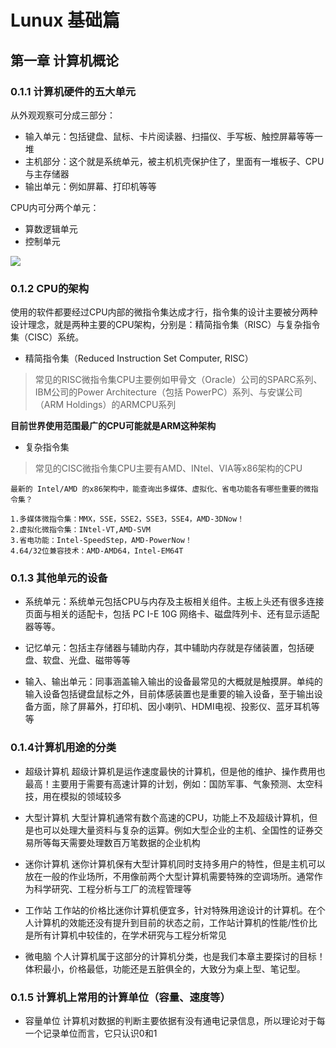 # Lunux 基础篇



## 第一章 计算机概论


### 0.1.1 计算机硬件的五大单元
从外观观察可分成三部分：
* 输入单元：包括键盘、鼠标、卡片阅读器、扫描仪、手写板、触控屏幕等等一堆
* 主机部分：这个就是系统单元，被主机机壳保护住了，里面有一堆板子、CPU与主存储器
* 输出单元：例如屏幕、打印机等等

CPU内可分两个单元：
* 算数逻辑单元
* 控制单元

![](/home/tt/文档/img/1.jpg)

### 0.1.2 CPU的架构
使用的软件都要经过CPU内部的微指令集达成才行，指令集的设计主要被分两种设计理念，就是两种主要的CPU架构，分别是：精简指令集（RISC）与复杂指令集（CISC）系统。
* 精简指令集（Reduced Instruction Set Computer, RISC）
> 常见的RISC微指令集CPU主要例如甲骨文（Oracle）公司的SPARC系列、IBM公司的Power Architecture（包括 PowerPC）系列、与安谋公司（ARM Holdings）的ARMCPU系列

**目前世界使用范围最广的CPU可能就是ARM这种架构**

* 复杂指令集
> 常见的CISC微指令集CPU主要有AMD、INtel、VIA等x86架构的CPU
~~~
最新的 Intel/AMD 的x86架构中，能查询出多媒体、虚拟化、省电功能各有哪些重要的微指令集？

1.多媒体微指令集：MMX，SSE，SSE2，SSE3，SSE4，AMD-3DNow！
2.虚拟化微指令集：INtel-VT,AMD-SVM
3.省电功能：Intel-SpeedStep，AMD-PowerNow！
4.64/32位兼容技术：AMD-AMD64，Intel-EM64T
~~~

### 0.1.3 其他单元的设备

* 系统单元：系统单元包括CPU与内存及主板相关组件。主板上头还有很多连接页面与相关的适配卡，包括 PC I-E 10G 网络卡、磁盘阵列卡、还有显示适配器等等。

* 记忆单元：包括主存储器与辅助内存，其中辅助内存就是存储装置，包括硬盘、软盘、光盘、磁带等等

* 输入、输出单元：同事涵盖输入输出的设备最常见的大概就是触摸屏。单纯的输入设备包括键盘鼠标之外，目前体感装置也是重要的输入设备，至于输出设备方面，除了屏幕外，打印机、因小喇叭、HDMI电视、投影仪、蓝牙耳机等等

### 0.1.4计算机用途的分类

* 超级计算机
	超级计算机是运作速度最快的计算机，但是他的维护、操作费用也最高！主要用于需要有高速计算的计划，例如：国防军事、气象预测、太空科技，用在模拟的领域较多
	
* 大型计算机
	大型计算机通常有数个高速的CPU，功能上不及超级计算机，但是也可以处理大量资料与复杂的运算。例如大型企业的主机、全国性的证券交易所等每天需要处理数百万笔数据的企业机构
	
* 迷你计算机
	迷你计算机保有大型计算机同时支持多用户的特性，但是主机可以放在一般的作业场所，不用像前两个大型计算机需要特殊的空调场所。通常作为科学研究、工程分析与工厂的流程管理等

* 工作站
	工作站的价格比迷你计算机便宜多，针对特殊用途设计的计算机。在个人计算机的效能还没有提升到目前的状态之前，工作站计算机的性能/性价比是所有计算机中较佳的，在学术研究与工程分析常见

* 微电脑
	个人计算机属于这部分的计算机分类，也是我们本章主要探讨的目标！体积最小，价格最低，功能还是五脏俱全的，大致分为桌上型、笔记型。

### 0.1.5 计算机上常用的计算单位（容量、速度等）

* 容量单位
	计算机对数据的判断主要依据有没有通电记录信息，所以理论对于每一个记录单位而言，它只认识0和1